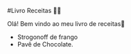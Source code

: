 
#Livro Receitas :man_cook:

Olá! Bem vindo ao meu livro de receitas:wave:

 - Strogonoff de frango
 - Pavê de Chocolate.
